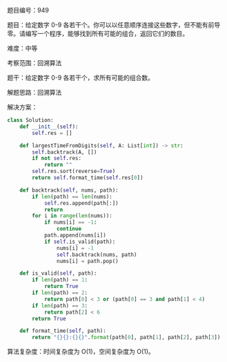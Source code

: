 题目编号：949

题目：给定数字 0-9 各若干个。你可以以任意顺序连接这些数字，但不能有前导零。请编写一个程序，能够找到所有可能的组合，返回它们的数目。

难度：中等

考察范围：回溯算法

题干：给定数字 0-9 各若干个，求所有可能的组合数。

解题思路：回溯算法

解决方案：

```python
class Solution:
    def __init__(self):
        self.res = []

    def largestTimeFromDigits(self, A: List[int]) -> str:
        self.backtrack(A, [])
        if not self.res:
            return ""
        self.res.sort(reverse=True)
        return self.format_time(self.res[0])

    def backtrack(self, nums, path):
        if len(path) == len(nums):
            self.res.append(path[:])
            return
        for i in range(len(nums)):
            if nums[i] == -1:
                continue
            path.append(nums[i])
            if self.is_valid(path):
                nums[i] = -1
                self.backtrack(nums, path)
                nums[i] = path.pop()

    def is_valid(self, path):
        if len(path) == 1:
            return True
        if len(path) == 2:
            return path[0] < 3 or (path[0] == 3 and path[1] < 4)
        if len(path) == 3:
            return path[2] < 6
        return True

    def format_time(self, path):
        return "{}{}:{}{}".format(path[0], path[1], path[2], path[3])
```

算法复杂度：时间复杂度为 O(1)，空间复杂度为 O(1)。